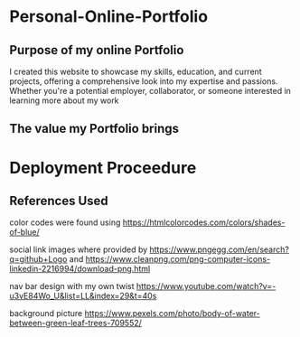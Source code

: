 # Personal-Online-Portfolio


## Purpose of my online Portfolio ## 

I created this website to showcase my skills, education, and current projects, offering a comprehensive look into my expertise and passions. Whether you're a potential employer, collaborator, or someone interested in learning more about my work



## The value my Portfolio brings ##



Deployment Proceedure
======================





References Used 
----------------

color codes were found using https://htmlcolorcodes.com/colors/shades-of-blue/

social link images where provided by https://www.pngegg.com/en/search?q=github+Logo and https://www.cleanpng.com/png-computer-icons-linkedin-2216994/download-png.html


nav bar design with my own twist https://www.youtube.com/watch?v=-u3vE84Wo_U&list=LL&index=29&t=40s

background picture https://www.pexels.com/photo/body-of-water-between-green-leaf-trees-709552/